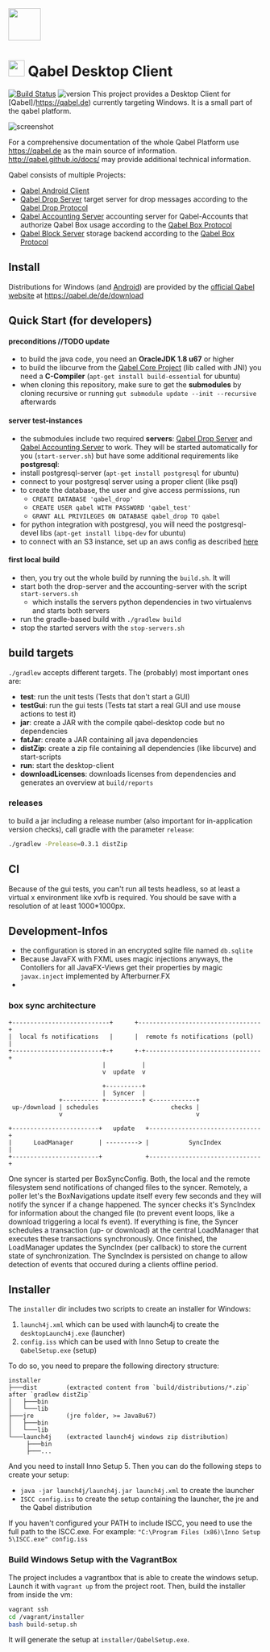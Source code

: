 <img src="https://files.qabel.de/img/qabel-kl.png" height="64px"/>

# <img src="https://files.qabel.de/img/qabel_logo_orange_preview.png" height="32px"/> Qabel Desktop Client
[![Build Status](https://jenkins.prae.me/buildStatus/icon?job=qabel-desktop)](https://jenkins.prae.me/job/qabel-desktop/)
![version](https://img.shields.io/badge/beta-0.5.0--beta.1-ff690f.svg)
This project provides a Desktop Client for [Qabel]/https://qabel.de) currently targeting Windows. It is a small part of the qabel platform.

![screenshot](https://raw.githubusercontent.com/Qabel/qabel-desktop/master/readme/screenshot.png)

For a comprehensive documentation of the whole Qabel Platform use https://qabel.de as the main source of information. http://qabel.github.io/docs/ may provide additional technical information.

Qabel consists of multiple Projects:
 * [Qabel Android Client](https://github.com/Qabel/qabel-android)
 * [Qabel Drop Server](https://github.com/Qabel/qabel-drop) target server for drop messages according to the [Qabel Drop Protocol](http://qabel.github.io/docs/Qabel-Protocol-Drop/)
 * [Qabel Accounting Server](https://github.com/Qabel/qabel-accounting) accounting server for Qabel-Accounts that authorize Qabel Box usage according to the [Qabel Box Protocol](http://qabel.github.io/docs/Qabel-Protocol-Box/)
 * [Qabel Block Server](https://github.com/Qabel/qabel-block) storage backend according to the [Qabel Box Protocol](http://qabel.github.io/docs/Qabel-Protocol-Box/)


## Install

Distributions for Windows (and [Android](https://github.com/Qabel/qabel-android)) are provided by the [official Qabel website](https://qabel.de) at https://qabel.de/de/download

## Quick Start (for developers)

#### preconditions //TODO update

* to build the java code, you need an **OracleJDK 1.8 u67** or higher
* to build the libcurve from the [Qabel Core Project](https://github.com/Qabel/qabel-core) (lib called with JNI) you need a **C-Compiler** (`apt-get install build-essential` for ubuntu)
* when cloning this repository, make sure to get the **submodules** by cloning recursive or running `gut submodule update --init --recursive` afterwards

#### server test-instances

* the submodules include two required **servers**: [Qabel Drop Server](https://github.com/Qabel/qabel-drop/blob/master/README.md) and [Qabel Accounting Server](https://github.com/Qabel/qabel-accounting/blob/master/README.md) to work. They will be started automatically for you (`start-server.sh`) but have some additional requirements like **postgresql**:
 * install postgresql-server (`apt-get install postgresql` for ubuntu)
 * connect to your postgresql server using a proper client (like psql)
 * to create the database, the user and give access permissions, run
    * `CREATE DATABASE 'qabel_drop'`
    * `CREATE USER qabel WITH PASSWORD 'qabel_test'`
    * `GRANT ALL PRIVILEGES ON DATABASE qabel_drop TO qabel`
 * for python integration with postgresql, you will need the postgresql-devel libs (`apt-get install libpq-dev` for ubuntu)
 * to connect with an S3 instance, set up an aws config as described [here](https://boto3.readthedocs.org/en/latest/guide/quickstart.html#configuration)

#### first local build

* then, you try out the whole build by running the `build.sh`. It will
 * start both the drop-server and the accounting-server with the script `start-servers.sh`
   * which installs the servers python dependencies in two virtualenvs and starts both servers
 * run the gradle-based build with `./gradlew build`
 * stop the started servers with the `stop-servers.sh`

## build targets

`./gradlew` accepts different targets. The (probably) most important ones are:
* **test**: run the unit tests (Tests that don't start a GUI)
* **testGui**: run the gui tests (Tests tat start a real GUI and use mouse actions to test it)
* **jar**: create a JAR with the compile qabel-desktop code but no dependencies
* **fatJar**: create a JAR containing all java dependencies
* **distZip**: create a zip file containing all dependencies (like libcurve) and start-scripts
* **run**: start the desktop-client
* **downloadLicenses**: downloads licenses from dependencies and generates an overview at `build/reports`

### releases

to build a jar including a release number (also important for in-application version checks),
call gradle with the parameter `release`:
```BASH
./gradlew -Prelease=0.3.1 distZip
```

## CI

Because of the gui tests, you can't run all tests headless, so at least a virtual x environment like xvfb is required. You should be save with a resolution of at least 1000*1000px.

## Development-Infos

* the configuration is stored in an encrypted sqlite file named `db.sqlite`
* Because JavaFX with FXML uses magic injections anyways, the Contollers for all JavaFX-Views get their properties by magic `javax.inject` implemented by Afterburner.FX
*

### box sync architecture

```
+---------------------------+      +----------------------------------+
|  local fs notifications   |      |  remote fs notifications (poll)  |
+-------------------------+-+      +-+--------------------------------+
                          |          |
                          v  update  v

                          +----------+
                          |  Syncer  |
              +---------- +----------+ <------------+
 up-/download | schedules                    checks |
              v                                     v

+------------------------+   update   +-------------------------------+
|      LoadManager       | ---------> |           SyncIndex           |
+------------------------+            +-------------------------------+
```

One syncer is started per BoxSyncConfig. Both, the local and the remote filesystem send notifications of changed files to the syncer. Remotely, a poller let's the BoxNavigations update itself every few seconds and they will notify the syncer if a change happened.
The syncer checks it's SyncIndex for information about the changed file (to prevent event loops, like a download triggering a local fs event). If everything is fine, the Syncer schedules a transaction (up- or download) at the central LoadManager that executes these transactions synchronously. Once finished, the LoadManager updates the SyncIndex (per callback) to store the current state of synchronization.
The SyncIndex is persisted on change to allow detection of events that occured during a clients offline period.

## Installer

The `installer` dir includes two scripts to create an installer for Windows:
 1. `launch4j.xml` which can be used with launch4j to create the `desktopLaunch4j.exe` (launcher)
 2. `config.iss` which can be used with Inno Setup to create the `QabelSetup.exe` (setup)

 To do so, you need to prepare the following directory structure:

```
installer
├───dist        (extracted content from `build/distributions/*.zip` after `gradlew distZip`
│   ├───bin
│   └───lib
├───jre         (jre folder, >= Java8u67)
│   ├───bin
│   └───lib
└───launch4j    (extracted launch4j windows zip distribution)
     ├───bin
     ├───...
```

And you need to install Inno Setup 5.
Then you can do the following steps to create your setup:

 - `java -jar launch4j/launch4j.jar launch4j.xml`  to create the launcher
 - `ISCC config.iss` to create the setup containing the launcher, the jre and the Qabel distribution

 If you haven't configured your PATH to include ISCC, you need to use the full path to the ISCC.exe. For example:
 `"C:\Program Files (x86)\Inno Setup 5\ISCC.exe" config.iss`

### Build Windows Setup with the VagrantBox

The project includes a vagrantbox that is able to create the windows setup.
Launch it with `vagrant up` from the project root.
Then, build the installer from inside the vm:

```BASH
vagrant ssh
cd /vagrant/installer
bash build-setup.sh
```

It will generate the setup at `installer/QabelSetup.exe`.

